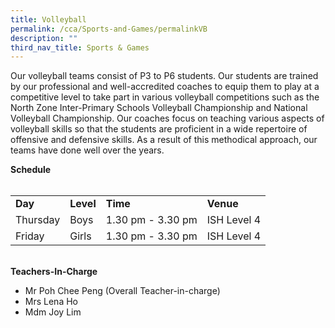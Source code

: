 ```yaml
---
title: Volleyball
permalink: /cca/Sports-and-Games/permalinkVB
description: ""
third_nav_title: Sports & Games
---
```

<p>Our volleyball teams consist of P3 to P6 students. Our students are trained by our professional and well-accredited coaches to equip them to play at a competitive level to take part in various volleyball competitions such as the North Zone Inter-Primary Schools Volleyball Championship and National Volleyball Championship. Our coaches focus on teaching various aspects of volleyball skills so that the students are proficient in a wide repertoire of offensive and defensive skills. As a result of this methodical approach, our teams have done well over the years.</p>
<p><strong>Schedule</strong><br /><br /></p>
<table border="0" cellspacing="0" cellpadding="10">
<tbody>
<tr>
<td><strong>Day</strong></td>
<td><strong>Level</strong></td>
<td><strong>Time</strong></td>
<td><strong>Venue</strong></td>
</tr>
<tr>
<td>Thursday</td>
<td>Boys&nbsp;</td>
<td>1.30 pm - 3.30 pm</td>
<td>ISH Level 4</td>
</tr>
<tr>
<td>Friday</td>
<td>Girls</td>
<td>1.30 pm - 3.30 pm</td>
<td>ISH Level 4</td>
</tr>
</tbody>
</table>
<p><br /><strong>Teachers-In-Charge</strong></p>
<ul>
<li>Mr Poh Chee Peng (Overall Teacher-in-charge)</li>
<li>Mrs Lena Ho</li>
<li>Mdm Joy Lim</li>
</ul>